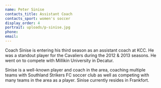 ```yaml
---
name: Peter Sinise
contacts_title: Assistant Coach
contacts_sport: women's soccer
display_order: 4
portrait: uploads/p-sinise.jpg
phone:
email:
---
```


Coach Sinise is entering his third season as an assistant coach at KCC. He was a standout player for the Cavaliers during the 2012 & 2013 seasons. He went on to compete with Millikin University in Decatur.

Sinise is a well-known player and coach in the area, coaching multiple teams with Southland Strikers FC soccer club as well as competing with many teams in the area as a player. Sinise currently resides in Frankfort.
